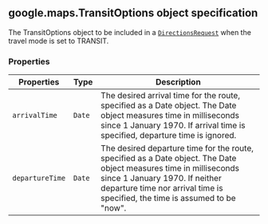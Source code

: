 <h2 id="TransitOptions">
google.maps.TransitOptions
object specification
</h2><p>The TransitOptions object to be included in a <code><a href="https://github.com/amenadiel/google-maps-documentation/blob/master/docs/google.maps.DirectionsRequest.md">DirectionsRequest</a></code> when the travel mode is set to TRANSIT.</p><h3>Properties</h3><table summary="interface TransitOptions - Properties" width="100%">
<thead>
<tr><th>Properties</th>
<th>Type</th>
<th>Description</th>
</tr></thead>
<tbody>
<tr>
<td><code>arrivalTime</code></td>
<td><code>Date</code></td>
<td>The desired arrival time for the route, specified as a Date object. The Date object measures time in milliseconds since 1 January 1970. If arrival time is specified, departure time is ignored.</td>
</tr>
<tr>
<td><code>departureTime</code></td>
<td><code>Date</code></td>
<td>The desired departure time for the route, specified as a Date object. The Date object measures time in milliseconds since 1 January 1970. If neither departure time nor arrival time is specified, the time is assumed to be "now".</td>
</tr>
</tbody>
</table>